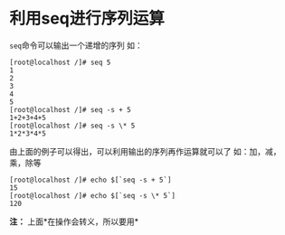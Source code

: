 # 利用seq进行序列运算

`seq`命令可以输出一个递增的序列
如：

```
[root@localhost /]# seq 5
1
2
3
4
5
[root@localhost /]# seq -s + 5
1+2+3+4+5
[root@localhost /]# seq -s \* 5
1*2*3*4*5

```

由上面的例子可以得出，可以利用输出的序列再作运算就可以了
如：加，减，乘，除等

```
[root@localhost /]# echo $[`seq -s + 5`]
15
[root@localhost /]# echo $[`seq -s \* 5`]
120

```

**注：** 上面*在操作会转义，所以要用\*

